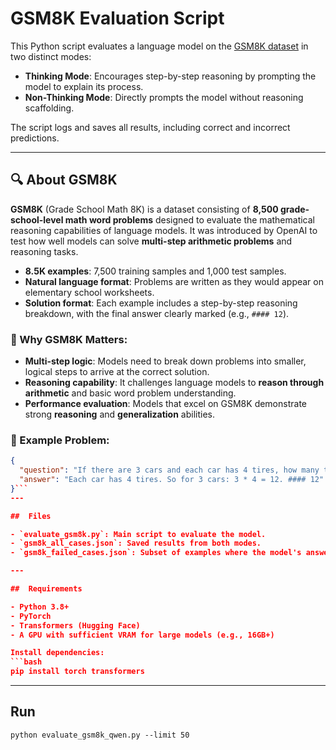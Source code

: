 # GSM8K Evaluation Script

This Python script evaluates a language model on the [GSM8K dataset](https://huggingface.co/datasets/gsm8k) in two distinct modes:

- **Thinking Mode**: Encourages step-by-step reasoning by prompting the model to explain its process.
- **Non-Thinking Mode**: Directly prompts the model without reasoning scaffolding.

The script logs and saves all results, including correct and incorrect predictions.

---

## 🔍 About GSM8K

**GSM8K** (Grade School Math 8K) is a dataset consisting of **8,500 grade-school-level math word problems** designed to evaluate the mathematical reasoning capabilities of language models. It was introduced by OpenAI to test how well models can solve **multi-step arithmetic problems** and reasoning tasks.

- **8.5K examples**: 7,500 training samples and 1,000 test samples.
- **Natural language format**: Problems are written as they would appear on elementary school worksheets.
- **Solution format**: Each example includes a step-by-step reasoning breakdown, with the final answer clearly marked (e.g., `#### 12`).

### 🧠 Why GSM8K Matters:

- **Multi-step logic**: Models need to break down problems into smaller, logical steps to arrive at the correct solution.
- **Reasoning capability**: It challenges language models to **reason through arithmetic** and basic word problem understanding.
- **Performance evaluation**: Models that excel on GSM8K demonstrate strong **reasoning** and **generalization** abilities.

### 📘 Example Problem:

```json
{
  "question": "If there are 3 cars and each car has 4 tires, how many tires are there in total?",
  "answer": "Each car has 4 tires. So for 3 cars: 3 * 4 = 12. #### 12"
}```
---

##  Files

- `evaluate_gsm8k.py`: Main script to evaluate the model.
- `gsm8k_all_cases.json`: Saved results from both modes.
- `gsm8k_failed_cases.json`: Subset of examples where the model's answer was incorrect.

---

##  Requirements

- Python 3.8+
- PyTorch
- Transformers (Hugging Face)
- A GPU with sufficient VRAM for large models (e.g., 16GB+)

Install dependencies:
```bash
pip install torch transformers
```
---
##  Run
    python evaluate_gsm8k_qwen.py --limit 50

